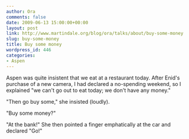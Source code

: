 ```yaml
---
author: Ora
comments: false
date: 2009-06-13 15:00:00+00:00
layout: post
link: http://www.martindale.org/blog/ora/talks/about/buy-some-money
slug: buy-some-money
title: Buy some money
wordpress_id: 446
categories:
- Aspen
---
```


Aspen was quite insistent that we eat at a restaurant today. After Enid's purchase of a new camera, I had declared a no-spending weekend, so I explained "we can't go out to eat today; we don't have any money."  
  
"Then go buy some," she insisted (loudly).  
  
"Buy some money?"  
  
"At the bank!" She then pointed a finger emphatically at the car and declared "Go!"
